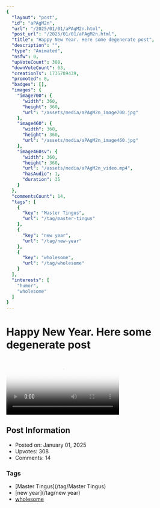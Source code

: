 ```yaml
---
{
  "layout": "post",
  "id": "aPAgM2n",
  "url": "/2025/01/01/aPAgM2n.html",
  "post_url": "/2025/01/01/aPAgM2n.html",
  "title": "Happy New Year. Here some degenerate post",
  "description": "",
  "type": "Animated",
  "nsfw": 0,
  "upVoteCount": 308,
  "downVoteCount": 63,
  "creationTs": 1735709439,
  "promoted": 0,
  "badges": [],
  "images": {
    "image700": {
      "width": 360,
      "height": 360,
      "url": "/assets/media/aPAgM2n_image700.jpg"
    },
    "image460": {
      "width": 360,
      "height": 360,
      "url": "/assets/media/aPAgM2n_image460.jpg"
    },
    "image460sv": {
      "width": 360,
      "height": 360,
      "url": "/assets/media/aPAgM2n_video.mp4",
      "hasAudio": 1,
      "duration": 35
    }
  },
  "commentsCount": 14,
  "tags": [
    {
      "key": "Master Tingus",
      "url": "/tag/master-tingus"
    },
    {
      "key": "new year",
      "url": "/tag/new-year"
    },
    {
      "key": "wholesome",
      "url": "/tag/wholesome"
    }
  ],
  "interests": [
    "humor",
    "wholesome"
  ]
}
---
```


# Happy New Year. Here some degenerate post

<video controls playsinline loop poster="/assets/media/aPAgM2n_image460.jpg">
  <source src="/assets/media/aPAgM2n_video.mp4" type="video/mp4">
  Your browser does not support the video tag.
</video>

## Post Information

- Posted on: January 01, 2025
- Upvotes: 308
- Comments: 14

### Tags

- [Master Tingus](/tag/Master Tingus)
- [new year](/tag/new year)
- [wholesome](/tag/wholesome)
